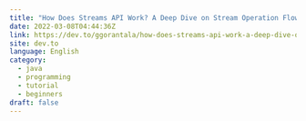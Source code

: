 ```yaml
---
title: "How Does Streams API Work? A Deep Dive on Stream Operation Flow"
date: 2022-03-08T04:44:36Z
link: https://dev.to/ggorantala/how-does-streams-api-work-a-deep-dive-on-streamoperation-flow-4e07?utm_medium=RSS&utm_source=news.12bit.vn
site: dev.to
language: English
category:
  - java
  - programming
  - tutorial
  - beginners
draft: false
---
```

